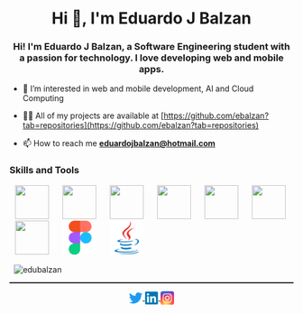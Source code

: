 <h1 align="center">Hi 👋, I'm Eduardo J Balzan</h1>
<h3 align="center">Hi! I'm Eduardo J Balzan, a Software Engineering student with a passion for technology. I love developing web and mobile apps.</h3>

- 👀 I’m interested in web and mobile development, AI and Cloud Computing

- 👨‍💻 All of my projects are available at [https://github.com/ebalzan?tab=repositories](https://github.com/ebalzan?tab=repositories)

- 📫 How to reach me **eduardojbalzan@hotmail.com**

### Skills and Tools

<p align="left">
  <img style="margin: 0 10px" width=60 height=60 src="https://cdn.jsdelivr.net/gh/devicons/devicon/icons/html5/html5-plain-wordmark.svg" />
  <img style="margin: 0 10px" width=60 height=60 src="https://cdn.jsdelivr.net/gh/devicons/devicon/icons/css3/css3-original-wordmark.svg" />
  <img style="margin: 0 10px" width=60 height=60 src="https://cdn.jsdelivr.net/gh/devicons/devicon/icons/javascript/javascript-original.svg" />
  <img style="margin: 0 10px" width=60 height=60 src="https://cdn.jsdelivr.net/gh/devicons/devicon/icons/react/react-original.svg" />
  <img style="margin: 0 10px" width=60 height=60 src="https://cdn.jsdelivr.net/gh/devicons/devicon/icons/firebase/firebase-plain-wordmark.svg" />
  <img style="margin: 0 10px" width=60 height=60 src="https://cdn.jsdelivr.net/gh/devicons/devicon/icons/typescript/typescript-original.svg" />
  <img style="margin: 0 10px" width=60 height=60 src="https://cdn.jsdelivr.net/gh/devicons/devicon/icons/git/git-original.svg" />
  <img style="margin: 0 10px" width=60 height=60 src="https://github.com/devicons/devicon/blob/v2.15.1/icons/figma/figma-original.svg" />
  <img style="margin: 0 10px" width=60 height=60 src="https://github.com/devicons/devicon/blob/v2.15.1/icons/java/java-original.svg" />
</p>

<p>&nbsp;
  <img align="center" src="https://github-readme-stats.vercel.app/api?username=edubalzan&show_icons=true" alt="edubalzan" />
</p>

<hr style="height: 2px"></hr>

<p align="center">
  <a href="https://twitter.com/edubalz" target="blank">
    <img align="center" src="https://github.com/devicons/devicon/blob/v2.15.1/icons/twitter/twitter-original.svg" alt="edubalzan" height="24" width="24" />
  </a>
  <a href="https://www.linkedin.com/in/eduardo-juchem-balzan-97848a229/" target="blank">
    <img align="center" src="https://github.com/devicons/devicon/blob/v2.15.1/icons/linkedin/linkedin-original.svg" alt="edubalzan" height="24" width="24" />
  </a>
  <a href="https://www.instagram.com/edu.balzan/" target="blank">
    <img align="center" src="https://github.com/edent/SuperTinyIcons/blob/master/images/svg/instagram.svg" alt="edubalzan" height="24" width="24" />
  </a>
</p>
